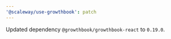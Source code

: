 ```yaml
---
'@scaleway/use-growthbook': patch
---
```


Updated dependency `@growthbook/growthbook-react` to `0.19.0`.
